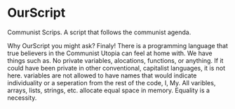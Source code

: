 # OurScript
Communist Scrips. A script that follows the communist agenda.

Why OurScript you might ask?
Finaly! There is a programming language that true believers in the Communist Utopia can feel at home with.
We have things such as. No private variables, alocations, functions, or anything.
If it could have been private in other conventional, capitalist languages, it is not here.
variables are not allowed to have names that would indicate individuality or a seperation from the rest of the code, I, My.
All varibles, arrays, lists, strings, etc. allocate equal space in memory. Equality is a necessity.
